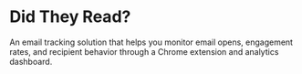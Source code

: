 # Did They Read? 

An email tracking solution that helps you monitor email opens, engagement rates, and recipient behavior through a Chrome extension and analytics dashboard.
